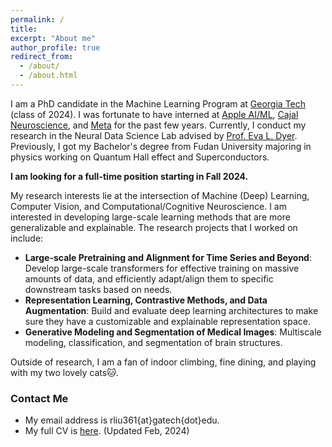 ```yaml
---
permalink: /
title: 
excerpt: "About me"
author_profile: true
redirect_from: 
  - /about/
  - /about.html
---
```


I am a PhD candidate in the Machine Learning Program at [Georgia Tech](https://ml.gatech.edu/) (class of 2024).
I was fortunate to have interned at [Apple AI/ML](https://machinelearning.apple.com/), [Cajal Neuroscience](https://www.cajalneuro.com/), and [Meta](https://about.meta.com/) for the past few years.
Currently, I conduct my research in the Neural Data Science Lab advised by [Prof. Eva L. Dyer](https://dyerlab.gatech.edu/).
Previously, I got my Bachelor's degree from Fudan University majoring in physics working on Quantum Hall effect and Superconductors.

**I am looking for a full-time position starting in Fall 2024.**

My research interests lie at the intersection of Machine (Deep) Learning, Computer Vision, and Computational/Cognitive Neuroscience. I am interested in developing large-scale learning methods that are more generalizable and explainable.
The research projects that I worked on include: 
* **Large-scale Pretraining and Alignment for Time Series and Beyond**: Develop large-scale transformers for effective training on massive amounts of data, and efficiently adapt/align them to specific downstream tasks based on needs.
* **Representation Learning, Contrastive Methods, and Data Augmentation**: Build and evaluate deep learning architectures to make sure they have a customizable and explainable representation space.
* **Generative Modeling and Segmentation of Medical Images**: Multiscale modeling, classification, and segmentation of brain structures.

Outside of research, I am a fan of indoor climbing, fine dining, and playing with my two lovely cats🐱.


### Contact Me

* My email address is rliu361{at}gatech{dot}edu.
* My full CV is [here](https://ranliu98.github.io/files/Ran_Liu_cv_full_length.pdf). (Updated Feb, 2024)
